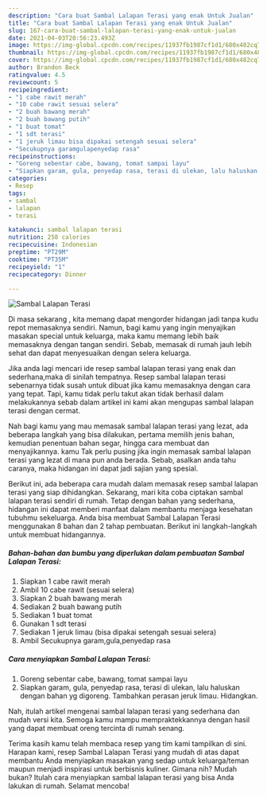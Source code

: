 ```yaml
---
description: "Cara buat Sambal Lalapan Terasi yang enak Untuk Jualan"
title: "Cara buat Sambal Lalapan Terasi yang enak Untuk Jualan"
slug: 167-cara-buat-sambal-lalapan-terasi-yang-enak-untuk-jualan
date: 2021-04-03T20:56:23.493Z
image: https://img-global.cpcdn.com/recipes/11937fb1987cf1d1/680x482cq70/sambal-lalapan-terasi-foto-resep-utama.jpg
thumbnail: https://img-global.cpcdn.com/recipes/11937fb1987cf1d1/680x482cq70/sambal-lalapan-terasi-foto-resep-utama.jpg
cover: https://img-global.cpcdn.com/recipes/11937fb1987cf1d1/680x482cq70/sambal-lalapan-terasi-foto-resep-utama.jpg
author: Brandon Beck
ratingvalue: 4.5
reviewcount: 5
recipeingredient:
- "1 cabe rawit merah"
- "10 cabe rawit sesuai selera"
- "2 buah bawang merah"
- "2 buah bawang putih"
- "1 buat tomat"
- "1 sdt terasi"
- "1 jeruk limau bisa dipakai setengah sesuai selera"
- "Secukupnya garamgulapenyedap rasa"
recipeinstructions:
- "Goreng sebentar cabe, bawang, tomat sampai layu"
- "Siapkan garam, gula, penyedap rasa, terasi di ulekan, lalu haluskan dengan bahan yg digoreng. Tambahkan perasan jeruk limau. Hidangkan."
categories:
- Resep
tags:
- sambal
- lalapan
- terasi

katakunci: sambal lalapan terasi 
nutrition: 258 calories
recipecuisine: Indonesian
preptime: "PT29M"
cooktime: "PT35M"
recipeyield: "1"
recipecategory: Dinner

---
```



![Sambal Lalapan Terasi](https://img-global.cpcdn.com/recipes/11937fb1987cf1d1/680x482cq70/sambal-lalapan-terasi-foto-resep-utama.jpg)

Di masa  sekarang , kita memang dapat mengorder hidangan jadi tanpa kudu repot memasaknya sendiri. Namun, bagi kamu yang ingin menyajikan masakan special untuk keluarga, maka kamu memang lebih baik memasaknya dengan tangan sendiri. Sebab, memasak di rumah jauh lebih sehat dan dapat menyesuaikan dengan selera keluarga.

Jika anda lagi mencari ide resep sambal lalapan terasi yang enak dan sederhana,maka di sinilah tempatnya. Resep sambal lalapan terasi  sebenarnya tidak susah untuk dibuat jika kamu memasaknya dengan cara yang tepat. Tapi, kamu tidak perlu takut akan tidak berhasil dalam melakukannya 
sebab dalam artikel ini kami akan mengupas sambal lalapan terasi dengan cermat.  



Nah bagi kamu yang mau memasak sambal lalapan terasi yang lezat, ada beberapa langkah yang bisa dilakukan, pertama memilih jenis bahan, kemudian penentuan bahan segar, hingga cara membuat dan menyajikannya. kamu Tak perlu pusing jika ingin memasak sambal lalapan terasi yang lezat di mana pun anda berada. Sebab, asalkan anda  tahu caranya, maka hidangan ini dapat jadi sajian yang spesial.

Berikut ini, ada beberapa cara mudah dalam memasak resep sambal lalapan terasi yang siap dihidangkan. Sekarang, mari kita coba ciptakan sambal lalapan terasi sendiri di rumah. Tetap dengan bahan yang sederhana, hidangan ini dapat memberi manfaat dalam membantu menjaga kesehatan tubuhmu sekeluarga. Anda bisa membuat Sambal Lalapan Terasi menggunakan 8 bahan dan 2 tahap pembuatan. Berikut ini langkah-langkah untuk membuat hidangannya.

<!--inarticleads1-->

##### Bahan-bahan dan bumbu yang diperlukan dalam pembuatan Sambal Lalapan Terasi:

1. Siapkan 1 cabe rawit merah
1. Ambil 10 cabe rawit (sesuai selera)
1. Siapkan 2 buah bawang merah
1. Sediakan 2 buah bawang putih
1. Sediakan 1 buat tomat
1. Gunakan 1 sdt terasi
1. Sediakan 1 jeruk limau (bisa dipakai setengah sesuai selera)
1. Ambil Secukupnya garam,gula,penyedap rasa




<!--inarticleads2-->

##### Cara menyiapkan Sambal Lalapan Terasi:

1. Goreng sebentar cabe, bawang, tomat sampai layu
1. Siapkan garam, gula, penyedap rasa, terasi di ulekan, lalu haluskan dengan bahan yg digoreng. Tambahkan perasan jeruk limau. Hidangkan.




Nah, itulah artikel mengenai  sambal lalapan terasi  yang sederhana dan mudah versi kita. Semoga kamu mampu mempraktekkannya dengan hasil yang dapat membuat oreng tercinta di rumah senang. 

Terima kasih kamu telah membaca resep yang tim kami tampilkan di sini. Harapan kami, resep  Sambal Lalapan Terasi yang mudah di atas dapat membantu Anda menyiapkan masakan yang sedap untuk keluarga/teman maupun menjadi inspirasi untuk berbisnis kuliner. Gimana nih? Mudah bukan? Itulah cara menyiapkan sambal lalapan terasi yang bisa Anda lakukan di rumah. Selamat mencoba!

